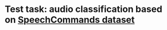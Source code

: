 # Test task: audio classification based on [SpeechCommands dataset](https://huggingface.co/datasets/speech_commands)